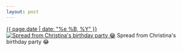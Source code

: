 ```yaml
---
layout: post
---
```


<p>
  <time><a href="/485">{{ page.date | date: "%e %B, %Y" }}</a></time>
  <a href="/485"><img src="{{ site.assets_url }}/485-640.jpg" srcset="{{ site.assets_url }}/485-1280.jpg 1280w, {{ site.assets_url }}/485-960.jpg 960w, {{ site.assets_url }}/485-640.jpg 640w, {{ site.assets_url }}/485-320.jpg 320w" sizes="(min-width: 700px) 50vw, calc(100vw - 2rem)" alt="Spread from Christina&#x27;s birthday party 😂" /></a>
  <span>Spread from Christina&#x27;s birthday party 😂</span>
</p>
